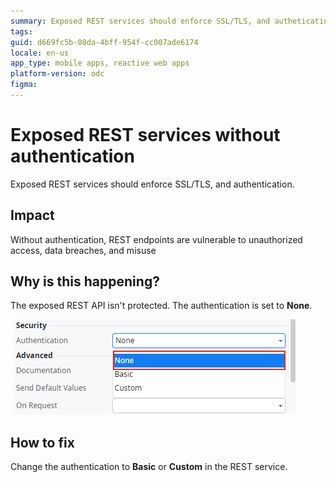 ```yaml
---
summary: Exposed REST services should enforce SSL/TLS, and authetication. 
tags: 
guid: d669fc5b-08da-4bff-954f-cc007ade6174
locale: en-us
app_type: mobile apps, reactive web apps
platform-version: odc
figma: 
---
```


# Exposed REST services without authentication

Exposed REST services should enforce SSL/TLS, and authentication.

## Impact

Without authentication, REST endpoints are vulnerable to unauthorized access, data breaches, and misuse

## Why is this happening?

The exposed REST API isn't protected. The authentication is set to **None**.

 ![Screenshot showing the authentication setting set to None in the REST service security options.](./images/odcs-authentication-none.png "Authentication Setting in REST Service")


## How to fix

Change the authentication to **Basic** or **Custom** in the REST service.
